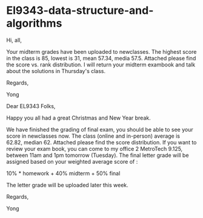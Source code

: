 # El9343-data-structure-and-algorithms


Hi, all,

Your midterm grades have been uploaded to newclasses. The highest score in the class is 85, lowest is 31, mean 57.34, media 57.5. Attached please find the score vs. rank distribution. I will return your midterm exambook and talk about the solutions in Thursday's class.

Regards,

Yong


Dear EL9343 Folks,

Happy you all had a great Christmas and New Year break.  

We have finished the grading of final exam, you should be able to see your score in newclasses now. The class (online and in-person) average is 62.82, median 62. Attached please find the score distribution. If you want to review your exam book, you can come to my office 2 MetroTech 9.125, between 11am and 1pm tomorrow (Tuesday). The final letter grade will be assigned based on your weighted average score of :

10% * homework + 40% midterm + 50% final 

The letter grade will be uploaded later this week.

Regards,

Yong
